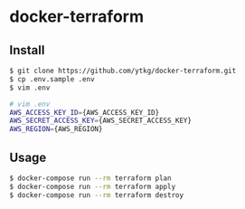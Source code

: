 # docker-terraform

## Install
```sh
$ git clone https://github.com/ytkg/docker-terraform.git
$ cp .env.sample .env
$ vim .env
```
```sh
# vim .env
AWS_ACCESS_KEY_ID={AWS_ACCESS_KEY_ID}
AWS_SECRET_ACCESS_KEY={AWS_SECRET_ACCESS_KEY}
AWS_REGION={AWS_REGION}
```

## Usage
```sh
$ docker-compose run --rm terraform plan
$ docker-compose run --rm terraform apply
$ docker-compose run --rm terraform destroy
```
